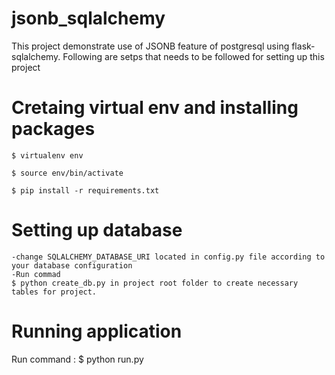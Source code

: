 # jsonb_sqlalchemy
This project demonstrate use of JSONB feature of postgresql using flask-sqlalchemy.
Following are setps that needs to be followed for setting up this project

# Cretaing virtual env and installing packages
    $ virtualenv env
    
    $ source env/bin/activate
    
    $ pip install -r requirements.txt
    
# Setting up database
    -change SQLALCHEMY_DATABASE_URI located in config.py file according to your database configuration
    -Run commad 
    $ python create_db.py in project root folder to create necessary tables for project.
    
# Running application
   Run command : $ python run.py 

    
   
